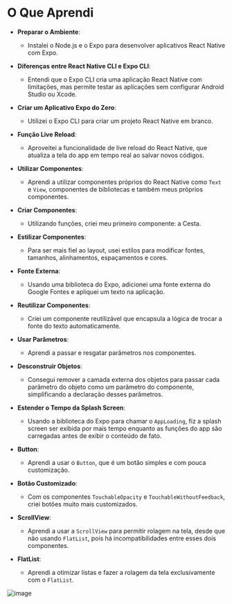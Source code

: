 # O Que Aprendi

- **Preparar o Ambiente**:
  - Instalei o Node.js e o Expo para desenvolver aplicativos React Native com Expo.

- **Diferenças entre React Native CLI e Expo CLI**:
  - Entendi que o Expo CLI cria uma aplicação React Native com limitações, mas permite testar as aplicações sem configurar Android Studio ou Xcode.

- **Criar um Aplicativo Expo do Zero**:
  - Utilizei o Expo CLI para criar um projeto React Native em branco.

- **Função Live Reload**:
  - Aproveitei a funcionalidade de live reload do React Native, que atualiza a tela do app em tempo real ao salvar novos códigos.

- **Utilizar Componentes**:
  - Aprendi a utilizar componentes próprios do React Native como `Text` e `View`, componentes de bibliotecas e também meus próprios componentes.

- **Criar Componentes**:
  - Utilizando funções, criei meu primeiro componente: a Cesta.

- **Estilizar Componentes**:
  - Para ser mais fiel ao layout, usei estilos para modificar fontes, tamanhos, alinhamentos, espaçamentos e cores.

- **Fonte Externa**:
  - Usando uma biblioteca do Expo, adicionei uma fonte externa do Google Fontes e apliquei um texto na aplicação.

- **Reutilizar Componentes**:
  - Criei um componente reutilizável que encapsula a lógica de trocar a fonte do texto automaticamente.

- **Usar Parâmetros**:
  - Aprendi a passar e resgatar parâmetros nos componentes.

- **Desconstruir Objetos**:
  - Consegui remover a camada externa dos objetos para passar cada parâmetro do objeto como um parâmetro do componente, simplificando a declaração desses parâmetros.

- **Estender o Tempo da Splash Screen**:
  - Usando a biblioteca do Expo para chamar o `AppLoading`, fiz a splash screen ser exibida por mais tempo enquanto as funções do app são carregadas antes de exibir o conteúdo de fato.

- **Button**:
  - Aprendi a usar o `Button`, que é um botão simples e com pouca customização.

- **Botão Customizado**:
  - Com os componentes `TouchableOpacity` e `TouchableWithoutFeedback`, criei botões muito mais customizados.

- **ScrollView**:
  - Aprendi a usar a `ScrollView` para permitir rolagem na tela, desde que não usando `FlatList`, pois há incompatibilidades entre esses dois componentes.

- **FlatList**:
  - Aprendi a otimizar listas e fazer a rolagem da tela exclusivamente com o `FlatList`.

![image](https://github.com/FelipePaterni/ReactNative-Alura/assets/118012333/aea0aa25-d4ee-4d03-bbc1-820190a386fb)

